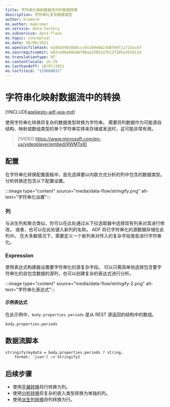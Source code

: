 ```yaml
---
title: 字符串化映射数据流中的数据转换
description: 字符串化复杂数据类型
author: kromerm
ms.author: makromer
ms.service: data-factory
ms.subservice: data-flows
ms.topic: conceptual
ms.date: 10/06/2021
ms.openlocfilehash: e2d0a5993dddccc65109eb623d8f04f11715ac47
ms.sourcegitcommit: e82ce0be68dabf98aa33052afb12f205a203d12d
ms.translationtype: HT
ms.contentlocale: zh-CN
ms.lasthandoff: 10/07/2021
ms.locfileid: "129660032"
---
```

# <a name="stringify-transformation-in-mapping-data-flow"></a>字符串化映射数据流中的转换

[!INCLUDE[appliesto-adf-asa-md](includes/appliesto-adf-asa-md.md)]

使用字符串化转换将复杂的数据类型转换为字符串。 需要将列数据作为可能源自结构、映射或数组类型的单个字符串实体来存储或发送时，这可能非常有用。

> [!VIDEO https://www.microsoft.com/en-us/videoplayer/embed/RWMTs9]

## <a name="configuration"></a>配置

在字符串化转换配置面板中，首先选择要以内联方式分析的列中包含的数据类型。 分析转换还包含以下配置设置。

:::image type="content" source="media/data-flow/stringify.png" alt-text="字符串化设置":::

### <a name="column"></a>列

与派生列和聚合类似，你可以在此处通过从下拉选取器中选择现有列来对其进行修改。 或者，也可以在此处键入新列的名称。 ADF 将已字符串化的源数据存储在此列中。 在大多数情况下，需要定义一个新列来对传入的复杂字段类型进行字符串化。

### <a name="expression"></a>Expression

使用表达式构建器设置要字符串化的源复杂字段。 可以只需简单地选择包含要字符串化的自包含数据的源列，也可以创建复杂的表达式进行分析。

:::image type="content" source="media/data-flow/stringify-2.png" alt-text="字符串化表达式":::

#### <a name="example-expression"></a>示例表达式

在此示例中，```body.properties.periods``` 是从 REST 源返回的结构中的数组。

```
body.properties.periods
```

## <a name="data-flow-script"></a>数据流脚本

```
stringify(mydata = body.properties.periods ? string,
    format: 'json') ~> Stringify1
```

## <a name="next-steps"></a>后续步骤

* 使用[平展转换](data-flow-flatten.md)将行转换为列。
* 使用[分析转换](data-flow-parse.md)将复杂的嵌入类型转换为单独的列。
* 使用[派生列转换](data-flow-derived-column.md)将列转换为行。

